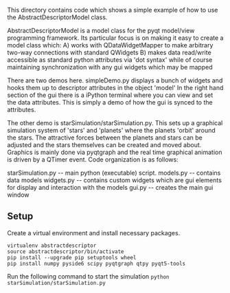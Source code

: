 This directory contains code which shows a simple example of how to use the AbstractDescriptorModel class.

AbstractDescriptorModel is a model class for the pyqt model/view programming framework.   Its particular
focus is on making it easy to create a model class which:
    A) works with QDataWidgetMapper to make arbitrary two-way connections with standard QWidgets
    B) makes data read/write accessible as standard python attributes via 'dot syntax' while of course
           maintaining synchronization with any gui widgets which may be mapped

There are two demos here.  simpleDemo.py displays a bunch of widgets and hooks them up to descriptor attributes in the object
'model'  In the right hand section of the gui there is a iPython terminal where you can view and set the data attributes.  This
is simply a demo of how the gui is synced to the attributes.

The other demo is starSimulation/starSimulation.py.  This sets up a graphical simulation system of 'stars' and 'planets' 
where the planets 'orbit' around
the stars.  The attractive forces between the planets and stars can be adjusted and the stars themselves
can be created and moved about.  Graphics is mainly done via pyqtgraph and the real time graphical animation
is driven by a QTimer event.  Code organization is as follows:

starSimulation.py     -- main python (executable) script.
models.py             -- contains data models
widgets.py            -- contains custom widgets which are gui elements for display and interaction with the models
gui.py                -- creates the main gui window

## Setup

Create a virtual environment and install necessary packages.
```
virtualenv abstractdescriptor
source abstractdescriptor/bin/activate
pip install --upgrade pip setuptools wheel
pip install numpy pyside6 scipy pyqtgraph qtpy pyqt5-tools
```
Run the following command to start the simulation
`python starSimulation/starSimulation.py`
